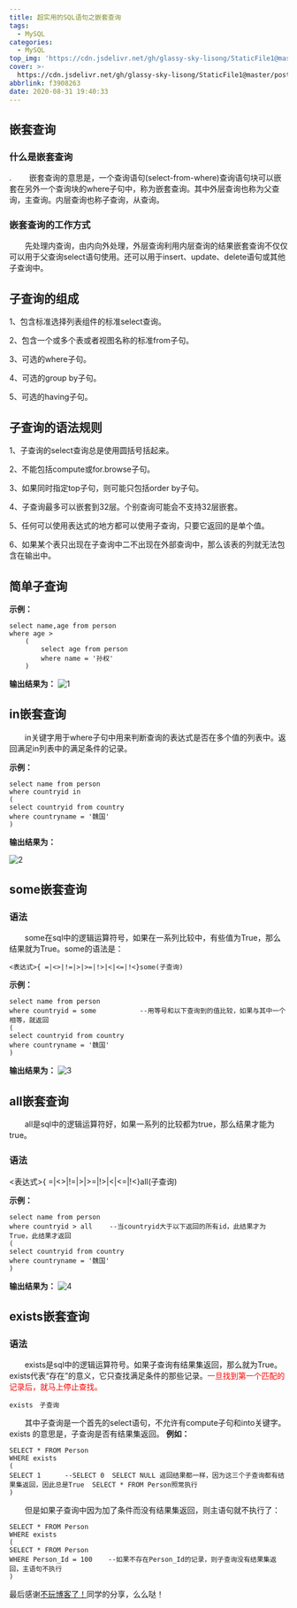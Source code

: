 ```yaml
---
title: 超实用的SQL语句之嵌套查询
tags:
  - MySQL
categories:
  - MySQL
top_img: 'https://cdn.jsdelivr.net/gh/glassy-sky-lisong/StaticFile1@master/top-img/1.jpg'
cover: >-
  https://cdn.jsdelivr.net/gh/glassy-sky-lisong/StaticFile1@master/post-cover/2.png
abbrlink: f3908263
date: 2020-08-31 19:40:33
---
```


<h2>嵌套查询</h2>
<h3>什么是嵌套查询</h3>.
 　　嵌套查询的意思是，一个查询语句(select-from-where)查询语句块可以嵌套在另外一个查询块的where子句中，称为嵌套查询。其中外层查询也称为父查询，主查询。内层查询也称子查询，从查询。
<h3>嵌套查询的工作方式</h3>
 　　先处理内查询，由内向外处理，外层查询利用内层查询的结果嵌套查询不仅仅可以用于父查询select语句使用。还可以用于insert、update、delete语句或其他子查询中。

<h2>子查询的组成</h2>
 1、包含标准选择列表组件的标准select查询。

 2、包含一个或多个表或者视图名称的标准from子句。

 3、可选的where子句。

 4、可选的group by子句。

 5、可选的having子句。
<h2>子查询的语法规则</h2>
 1、子查询的select查询总是使用圆括号括起来。

 2、不能包括compute或for.browse子句。

 3、如果同时指定top子句，则可能只包括order by子句。

 4、子查询最多可以嵌套到32层。个别查询可能会不支持32层嵌套。

 5、任何可以使用表达式的地方都可以使用子查询，只要它返回的是单个值。

 6、如果某个表只出现在子查询中二不出现在外部查询中，那么该表的列就无法包含在输出中。
<h2>简单子查询</h2>
<strong>示例：</strong>


    select name,age from person 
    where age > 
        (
            select age from person 
            where name = '孙权'
        )

<strong>输出结果为：</strong>
<img src="https://cdn.jsdelivr.net/gh/glassy-sky-lisong/StaticFile1@master/post/4.jpg" alt="1">
<h2>in嵌套查询</h2>
 　　in关键字用于where子句中用来判断查询的表达式是否在多个值的列表中。返回满足in列表中的满足条件的记录。

<strong>示例：</strong>

    select name from person 
    where countryid in 
    (
    select countryid from country
    where countryname = '魏国'
    )

<strong>输出结果为：</strong>

<img src="https://cdn.jsdelivr.net/gh/glassy-sky-lisong/StaticFile1@master/post/3.jpg" alt="2">
<h2>some嵌套查询</h2>
<h3>语法</h3>
 　　some在sql中的逻辑运算符号，如果在一系列比较中，有些值为True，那么结果就为True。some的语法是：

    <表达式>{ =|<>|!=|>|>=|!>|<|<=|!<}some(子查询)

<strong>示例：</strong>

    select name from person 
    where countryid = some 　　　　　　--用等号和以下查询到的值比较，如果与其中一个相等，就返回
    (
    select countryid from country
    where countryname = '魏国'
    )

<strong>输出结果为：</strong>
<img src="https://cdn.jsdelivr.net/gh/glassy-sky-lisong/StaticFile1@master/post/2.jpg" alt="3">
<h2>all嵌套查询</h2>
 　　all是sql中的逻辑运算符好，如果一系列的比较都为true，那么结果才能为true。
<h3>语法</h3>
    <表达式>{ =|<>|!=|>|>=|!>|<|<=|!<}all(子查询)

<strong>示例：</strong>

    select name from person 
    where countryid > all　　 --当countryid大于以下返回的所有id，此结果才为True，此结果才返回
    (
    select countryid from country
    where countryname = '魏国'
    )

<strong>输出结果为：</strong>
<img src="https://cdn.jsdelivr.net/gh/glassy-sky-lisong/StaticFile1@master/post/1.jpg" alt="4">
<h2>exists嵌套查询</h2>
<h3>语法</h3>
 　　exists是sql中的逻辑运算符号。如果子查询有结果集返回，那么就为True。exists代表“存在”的意义，它只查找满足条件的那些记录。<span style="color:red">一旦找到第一个匹配的记录后，就马上停止查找。</span>

    exists　子查询

 　　其中子查询是一个首先的select语句，不允许有compute子句和into关键字。
exists 的意思是，子查询是否有结果集返回。
<strong>例如：</strong>

    SELECT * FROM Person
    WHERE exists
    (
    SELECT 1      --SELECT 0  SELECT NULL 返回结果都一样，因为这三个子查询都有结果集返回，因此总是True  SELECT * FROM Person照常执行
    )

 　　但是如果子查询中因为加了条件而没有结果集返回，则主语句就不执行了：

    SELECT * FROM Person
    WHERE exists
    (
    SELECT * FROM Person 
    WHERE Person_Id = 100    --如果不存在Person_Id的记录，则子查询没有结果集返回，主语句不执行
    )

最后感谢<a href="https://www.cnblogs.com/kissdodog/archive/2013/06/03/3116284.html">不玩博客了！</a>同学的分享，么么哒！
